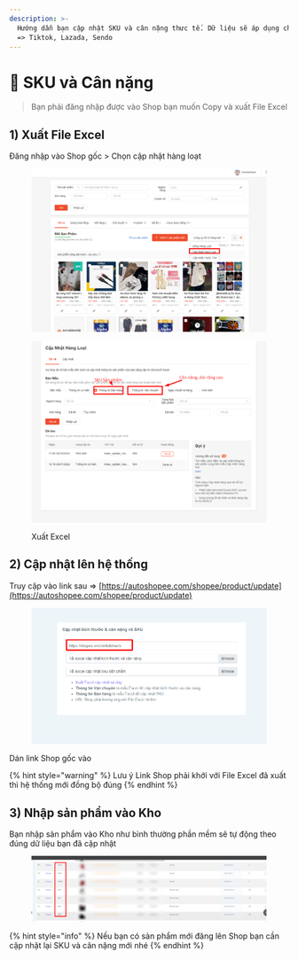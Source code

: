 ```yaml
---
description: >-
  Hướng dẫn bạn cập nhật SKU và cân nặng thưc tế. Dữ liệu sẽ áp dụng cho Shopee
  => Tiktok, Lazada, Sendo
---
```


# 🎩 SKU và Cân nặng

> Bạn phải đăng nhập được vào Shop bạn muốn Copy và xuất File Excel

## 1) Xuất File Excel

Đăng nhập vào Shop gốc > Chọn cập nhật hàng loạt

<figure><img src="../../.gitbook/assets/image (2).png" alt=""><figcaption></figcaption></figure>

<figure><img src="../../.gitbook/assets/image (3).png" alt=""><figcaption><p>Xuất Excel</p></figcaption></figure>

## 2) Cập nhật lên hệ thống

Truy cập vào link sau => [https://autoshopee.com/shopee/product/update](https://autoshopee.com/shopee/product/update)

<figure><img src="../../.gitbook/assets/image.png" alt=""><figcaption></figcaption></figure>

Dán link Shop gốc vào

{% hint style="warning" %}
Lưu ý Link Shop phải khới với File Excel đã xuất thì hệ thống mới đồng bộ đúng
{% endhint %}

## 3) Nhập sản phẩm vào Kho

Bạn nhập sản phẩm vào Kho như bình thường phần mềm sẽ tự động theo đúng dữ liệu bạn đã cập nhật

<figure><img src="../../.gitbook/assets/Screenshot_1.jpg" alt=""><figcaption></figcaption></figure>

{% hint style="info" %}
Nếu bạn có sản phẩm mới đăng lên Shop bạn cần cập nhật lại SKU và cân nặng mới nhé
{% endhint %}
